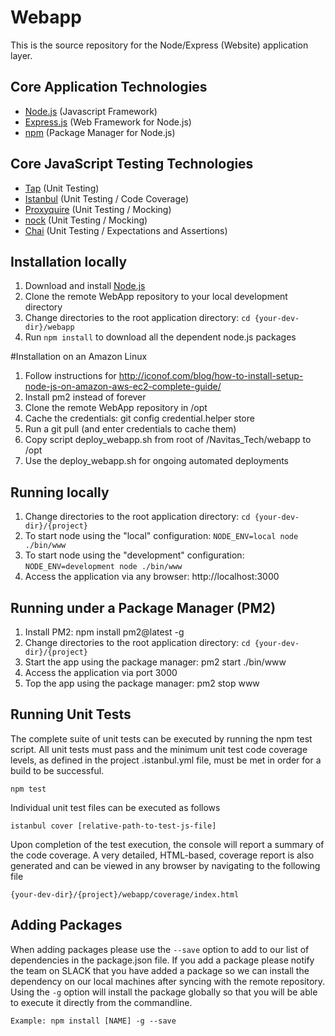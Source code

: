 # Webapp
This is the source repository for the Node/Express (Website) application layer.

## Core Application Technologies
* [Node.js](https://nodejs.org/en/) (Javascript Framework)
* [Express.js](http://expressjs.com/) (Web Framework for Node.js)
* [npm](https://www.npmjs.com/) (Package Manager for Node.js)

## Core JavaScript Testing Technologies
* [Tap](https://www.npmjs.com/package/tap) (Unit Testing)
* [Istanbul](https://www.npmjs.com/package/istanbul) (Unit Testing / Code Coverage)
* [Proxyquire](https://github.com/thlorenz/proxyquire) (Unit Testing / Mocking)
* [nock](https://github.com/pgte/nock) (Unit Testing / Mocking)
* [Chai](http://chaijs.com/) (Unit Testing / Expectations and Assertions)

## Installation locally
1. Download and install [Node.js](https://nodejs.org/en/)
2. Clone the remote WebApp repository to your local development directory
3. Change directories to the root application directory: `cd {your-dev-dir}/webapp`
4. Run `npm install` to download all the dependent node.js packages

#Installation on an Amazon Linux
1. Follow instructions for http://iconof.com/blog/how-to-install-setup-node-js-on-amazon-aws-ec2-complete-guide/
2. Install pm2 instead of forever
3. Clone the remote WebApp repository in /opt
4. Cache the credentials: git config credential.helper store
5. Run a git pull (and enter credentials to cache them)
6. Copy script deploy_webapp.sh from root of /Navitas_Tech/webapp to /opt
7. Use the deploy_webapp.sh for ongoing automated deployments

## Running locally
1. Change directories to the root application directory: `cd {your-dev-dir}/{project}`
3. To start node using the "local" configuration: `NODE_ENV=local node ./bin/www`
4. To start node using the "development" configuration: `NODE_ENV=development node ./bin/www`
6. Access the application via any browser: http://localhost:3000

## Running under a Package Manager (PM2)
1. Install PM2: npm install pm2@latest -g
2. Change directories to the root application directory: `cd {your-dev-dir}/{project}`
3. Start the app using the package manager: pm2 start ./bin/www
4. Access the application via port 3000
5. Top the app using the package manager: pm2 stop www

## Running Unit Tests
The complete suite of unit tests can be executed by running the npm test script.  All unit tests must pass and the minimum unit test code coverage levels, as defined in the project .istanbul.yml file, must be met in order for a build to be successful.

    npm test

Individual unit test files can be executed as follows

    istanbul cover [relative-path-to-test-js-file]

Upon completion of the test execution, the console will report a summary of the code coverage.  A very detailed, HTML-based,
coverage report is also generated and can be viewed in any browser by navigating to the following file

    {your-dev-dir}/{project}/webapp/coverage/index.html

## Adding Packages
When adding packages please use the `--save` option to add to our list of dependencies in the package.json file. If you add a package please notify the team on SLACK that you have added a package so we can install the dependency on our local machines after syncing with the remote repository.
Using the `-g` option will install the package globally so that you will be able to execute it directly from the commandline.

    Example: npm install [NAME] -g --save
